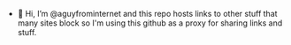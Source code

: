 - 👋 Hi, I’m @aguyfrominternet and this repo hosts links to other stuff that many sites block so I'm using this github as a proxy for sharing links and stuff.

